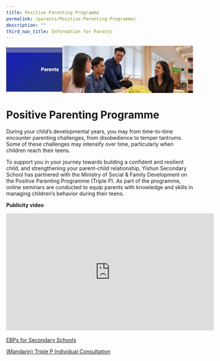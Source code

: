 ```yaml
---
title: Positive Parenting Programme
permalink: /parents/Positive-Parenting-Programme/
description: ""
third_nav_title: Information for Parents
---
```

![](/images/Parents%20Banner.png)

Positive Parenting Programme
============================

  

During your child’s developmental years, you may from time-to-time encounter parenting challenges, from disobedience to temper tantrums. Some of these challenges may intensify over time, particularly when children reach their teens.

  

To support you in your journey towards building a confident and resilient child, and strengthening your parent-child relationship, Yishun Secondary School has partnered with the Ministry of Social & Family Development on the Positive Parenting Programme (Triple P). As part of the programme, online seminars are conducted to equip parents with knowledge and skills in managing children’s behavior during their teens.

  

**Publicity video**

<iframe width="560" height="315" src="https://www.youtube.com/embed/Gq5ogYNaXOc" title="Parenting Support Programme by Fam4Life" frameborder="0" allow="accelerometer; autoplay; clipboard-write; encrypted-media; gyroscope; picture-in-picture; web-share" allowfullscreen></iframe>


[EBPs for Secondary Schools](/files/Parents/PositiveParentingProg/EBPs%20for%20Secondary%20Schools.pdf)

[(Mandarin) Triple P Individual Consultation](/files/Parents/PositiveParentingProg/(Mandarin)%20Triple%20P%20Individual%20Consultation.pdf)
